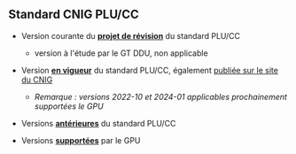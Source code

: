 ## Standard CNIG PLU/CC

- Version courante du [**projet de révision**](https://github.com/cnigfr/schema-plan-local-urbanisme/tree/main/standard/standard%20PLU-CC%20version%20courante%20du%20projet%20de%20r%C3%A9vision) du standard PLU/CC
  - version à l'étude par le GT DDU, non applicable
- Version [**en vigueur**](https://github.com/cnigfr/schema-plan-local-urbanisme/tree/main/standard/standard%20PLU-CC%20version%20en%20vigueur%20publi%C3%A9e) du standard PLU/CC, également [publiée sur le site du CNIG](https://cnig.gouv.fr/ressources-dematerialisation-documents-d-urbanisme-a2732.html)
  - _Remarque : versions 2022-10 et 2024-01 applicables prochainement supportées le GPU_
    
- Versions [**antérieures**](https://github.com/cnigfr/schema-plan-local-urbanisme/tree/main/standard/standard%20PLU-CC%20versions%20ant%C3%A9rieures) du standard PLU/CC
  
- Versions [**supportées**](https://www.geoportail-urbanisme.gouv.fr/manuals/) par le GPU

